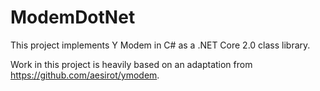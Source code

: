 # ModemDotNet

This project implements Y Modem in C# as a .NET Core 2.0 class library.

Work in this project is heavily based on an adaptation from https://github.com/aesirot/ymodem.

